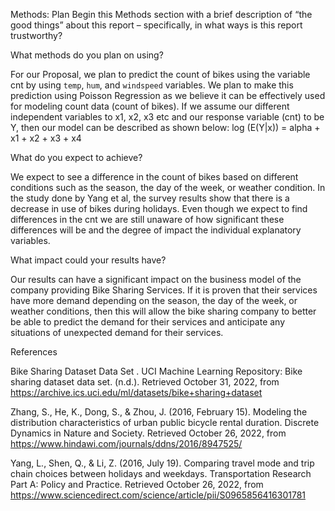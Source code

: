 Methods: Plan
Begin this Methods section with a brief description of “the good things” about this report – specifically, in what ways is this report trustworthy?


What methods do you plan on using?


For our Proposal, we plan to predict the count of bikes using the variable cnt by using `temp`, `hum`, and `windspeed` variables.  We plan to make this prediction using Poisson Regression as we believe it can be effectively used for modeling count data (count of bikes).
If we assume our different independent variables to x1, x2, x3 etc and our response variable (cnt) to be Y,  then our model can be described as shown below: 
log (E(Y|x)) =  alpha + x1 + x2 + x3 + x4 


What do you expect to achieve?

We expect to see a difference in the count of bikes based on different conditions such as the season, the day of the week, or weather condition. In the study done by Yang et al, the survey results show that there is a decrease in use of bikes during holidays. Even though we expect to find differences in the cnt we are still unaware of how significant these differences will be and the degree of impact the individual explanatory variables.


What impact could your results have?

Our results can have a significant impact on the business model of the company providing Bike Sharing Services. If it is proven that their services have more demand depending on the season, the day of the week, or weather conditions, then this will allow the bike sharing company to better be able to predict the demand for their services and anticipate any situations of unexpected demand for their services.





References 

Bike Sharing Dataset Data Set . UCI Machine Learning Repository: Bike sharing dataset data set. (n.d.). Retrieved October 31, 2022, from https://archive.ics.uci.edu/ml/datasets/bike+sharing+dataset
 
Zhang, S., He, K., Dong, S., & Zhou, J. (2016, February 15). Modeling the distribution characteristics of urban public bicycle rental duration. Discrete Dynamics in Nature and Society. Retrieved October 26, 2022, from https://www.hindawi.com/journals/ddns/2016/8947525/
 
Yang, L., Shen, Q., & Li, Z. (2016, July 19). Comparing travel mode and trip chain choices between holidays and weekdays. Transportation Research Part A: Policy and Practice. Retrieved October 26, 2022, from https://www.sciencedirect.com/science/article/pii/S0965856416301781
 


